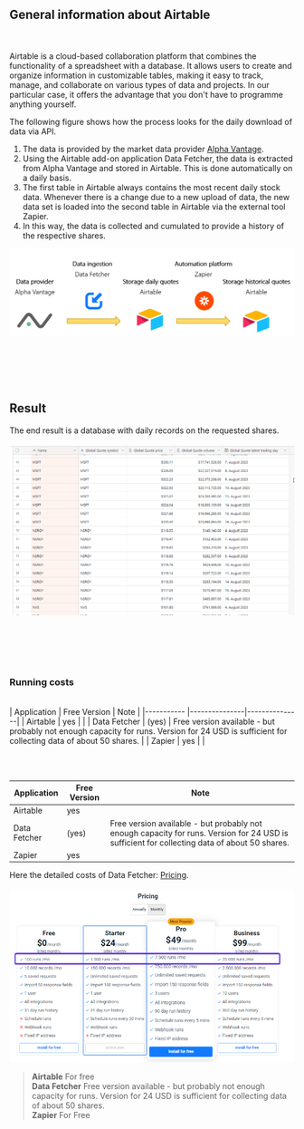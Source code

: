 ## General information about Airtable
<br><br>
Airtable is a cloud-based collaboration platform that combines the functionality of a spreadsheet with a database. It allows users to create and organize information in customizable tables, making it easy to track, manage, and collaborate on various types of data and projects. In our particular case, it offers the advantage that you don't have to programme anything yourself.

The following figure shows how the process looks for the daily download of data via API.

1. The data is provided by the market data provider [Alpha Vantage](../00-Alpha_Vantage).
2. Using the Airtable add-on application Data Fetcher, the data is extracted from Alpha Vantage and stored in Airtable. This is done automatically on a daily basis.  
3. The first table in Airtable always contains the most recent daily stock data. Whenever there is a change due to a new upload of data, the new data set is loaded into the second table in Airtable via the external tool Zapier.
4. In this way, the data is collected and cumulated to provide a history of the respective shares. 

![Alt Image Text](./Images/Airtable_dataflow1.png "Dataflow")
  
<br><br><br><br>

## Result
The end result is a database with daily records on the requested shares. 
<br><br>
![Alt Image Text](./Images/Airtable_Setup36.png "Setup36")

<br><br><br><br>

### Running costs
<br>
| Application  | Free Version  | Note          |
|-----------   |---------------|---------------|
| Airtable     | yes           |  |
| Data Fetcher | (yes)         | Free version available - but probably not enough capacity for runs. Version for 24 USD is sufficient for collecting data of about 50 shares.        |
| Zapier       | yes           |           |

<br><br>

| Application | Free Version | Note |
|-------------|--------------|------|
| Airtable    | yes          |      |
| Data Fetcher| (yes)        | Free version available - but probably not enough capacity for runs. Version for 24 USD is sufficient for collecting data of about 50 shares. |
| Zapier      | yes          |      |



Here the detailed costs of Data Fetcher: [Pricing](https://datafetcher.com/).  
<br>
![Alt Image Text](./Images/Airtable_Setup9.png "Setup9")




> **Airtable**        For free<br>
> **Data Fetcher**    Free version available - but probably not enough capacity for runs. Version for 24 USD is sufficient for collecting data of about 50 shares.<br>
> **Zapier**          For Free<br>

